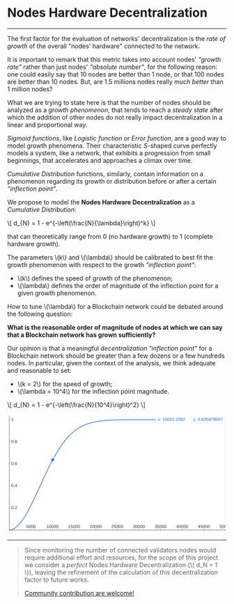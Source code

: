 # Nodes Hardware Decentralization

---

The first factor for the evaluation of networks' decentralization is the _rate
of growth_ of the overall "nodes' hardware" connected to the network.

It is important to remark that this metric takes into account nodes' _"growth rate"_
rather than just nodes' _"absolute number"_, for the following reason: one could
easily say that 10 nodes are better than 1 node, or that 100 nodes are better than
10 nodes. But, are 1.5 millions nodes really _much better_ than 1 million nodes?

What we are trying to state here is that the number of nodes should be analyzed
as a _growth phenomenon_, that tends to reach a _steady state_ after which the
addition of other nodes do not really impact decentralization in a linear and proportional
way.

_Sigmoid functions_, like _Logistic function_ or _Error function_, are a good way
to model growth phenomena. Their characteristic _S_-shaped curve perfectly models
a system, like a network, that exhibits a progression from small beginnings, that
accelerates and approaches a climax over time.

_Cumulative Distribution_ functions, similarly, contain information on a phenomenon
regarding its growth or distribution before or after a certain _"inflection point"_.

We propose to model the **Nodes Hardware Decentralization** as a _Cumulative Distribution_:

\\[ d_{N} = 1 - e^{-\left(\frac{N}{\lambda}\right)^k} \\]

that can theoretically range from 0 (no hardware growth) to 1 (complete hardware
growth).

The parameters \\(k\\) and \\(\lambda\\) should be calibrated to best fit the growth
phenomenon with respect to the growth _"inflection point"_:

- \\(k\\) defines the speed of growth of the phenomenon;
- \\(\lambda\\) defines the order of magnitude of the inflection point for a given
growth phenomenon.

How to tune \\(\lambda\\) for a Blockchain network could be debated around the following
question:

**What is the reasonable order of magnitude of nodes at which we can say that a
Blockchain network has grown sufficiently?**

Our opinion is that a meaningful _decentralization "inflection point"_ for a Blockchain
network should be greater than a few dozens or a few hundreds nodes. In particular,
given the context of the analysis, we think adequate and reasonable to set:

- \\(k = 2\\) for the speed of growth;
- \\(\lambda = 10^4\\) for the inflection point magnitude.

\\[ d_{N} = 1 - e^{-\left(\frac{N}{10^4}\right)^2} \\]

![Cumulative Distribution](images/info/cumulative_distribution.png)

---

> Since monitoring the number of connected validators nodes would require additional
> effort and resources, for the scope of this project we consider a _perfect_ Nodes
> Hardware Decentralization (\\( d_N = 1 \\)), leaving the refinement of the calculation
> of this decentralization factor to future works.
>
> [Community contribution are welcome!](https://github.com/cusma/pposdex)
